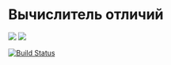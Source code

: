 # Вычислитель отличий
<a href="https://codeclimate.com/github/Tatarization/Project2/maintainability"><img src="https://api.codeclimate.com/v1/badges/80e0f2787a331f39111a/maintainability" /></a>
<a href="https://codeclimate.com/github/Tatarization/Project2/test_coverage"><img src="https://api.codeclimate.com/v1/badges/80e0f2787a331f39111a/test_coverage" /></a>

[![Build Status](https://app.travis-ci.com/Tatarization/Project2.svg?branch=main)](https://app.travis-ci.com/Tatarization/Project2)
